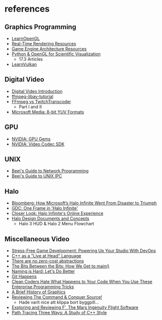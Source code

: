 # references

## Graphics Programming

 * [LearnOpenGL](https://learnopengl.com/)
 * [Real-Time Rendering Resources](https://www.realtimerendering.com/)
 * [Game Engine Architecture Resources](https://www.gameenginebook.com/coursemat.html)
 * [Python & OpenGL for Scientific Visualization](https://www.labri.fr/perso/nrougier/python-opengl/)
    * 17.3 Articles
 * [LearnVulkan](https://learnvulkan.com/)

## Digital Video

 * [Digital Video Introduction](https://github.com/leandromoreira/digital_video_introduction)
 * [ffmpeg-libav-tutorial](https://github.com/leandromoreira/ffmpeg-libav-tutorial)
 * [FFmpeg vs TwitchTranscoder](https://blog.twitch.tv/sv-se/2017/10/10/live-video-transmuxing-transcoding-f-fmpeg-vs-twitch-transcoder-part-i-489c1c125f28/)
    * Part I and II
 * [Microsoft Media: 8-bit YUV Formats](https://docs.microsoft.com/en-us/windows/win32/medfound/recommended-8-bit-yuv-formats-for-video-rendering)

## GPU

 * [NVIDIA: GPU Gems](https://developer.nvidia.com/gpugems/gpugems/contributors)
 * [NVIDIA: Video Codec SDK](https://developer.nvidia.com/nvidia-video-codec-sdk)

## UNIX

 * [Beej's Guide to Network Programming](https://beej.us/guide/bgnet/)
 * [Beej's Guide to UNIX IPC](https://beej.us/guide/bgipc/)

## Halo

 * [Bloomberg: How Microsoft’s Halo Infinite Went From Disaster to Triumph](https://www.bloomberg.com/news/articles/2021-12-08/how-microsoft-s-halo-infinite-went-from-disaster-to-triumph)
 * [GDC: One Frame in 'Halo Infinite'](https://www.youtube.com/watch?v=IUiNUky-ibM)
 * [Closer Look: Halo Infinite's Online Experience](https://www.halowaypoint.com/news/closer-look-halo-infinite-online-experience)
 * [Halo Design Documents and Concepts](http://www.cand.land/halodocs)
    * Halo 3 HUD & Halo 2 Menu Flowchart
 
## Miscellaneous Video

 * [Stress-Free Game Development: Powering Up Your Studio With DevOps](https://www.youtube.com/watch?v=t9HRzE7_2Xc)
 * [C++ as a "Live at Head" Language](https://www.youtube.com/watch?v=tISy7EJQPzI)
 * [There are no zero-cost abstractions](https://www.youtube.com/watch?v=rHIkrotSwcc)
 * [The Bits Between the Bits: How We Get to main()](https://www.youtube.com/watch?v=dOfucXtyEsU)
 * [Naming is Hard: Let's Do Better](https://www.youtube.com/watch?v=MBRoCdtZOYg)
 * [Git Happens](https://www.youtube.com/watch?v=Dv8I_kfrFWw)
 * [Clean Coders Hate What Happens to Your Code When You Use These Enterprise Programming Tricks](https://www.youtube.com/watch?v=FyCYva9DhsI)
 * [A Brief History of Graphics](https://www.youtube.com/watch?v=QyjyWUrHsFc)
 * [Reviewing The Command & Conquer Source!](https://youtu.be/Oee7gje-XRc?t=970)
    * Hade varit nice att klippa bort byggpill...
 * [Exploring and Reviewing F', The Mars Ingenuity Flight Software](https://www.youtube.com/watch?v=RbhufLudVsI)
 * [Path Tracing Three Ways: A Study of C++ Style](https://www.youtube.com/watch?v=HG6c4Kwbv4I)
